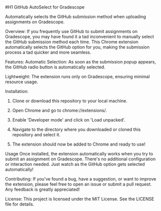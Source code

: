 #H1 GitHub AutoSelect for Gradescope

Automatically selects the GitHub submission method when uploading assignments on Gradescope.

Overview:
If you frequently use GitHub to submit assignments on Gradescope, you may have found it a tad inconvenient to 
manually select the GitHub submission method each time. This Chrome extension automatically selects the GitHub 
option for you, making the submission process a tad quicker and more seamless.

Features:
Automatic Selection: As soon as the submission popup appears, the GitHub radio button is automatically selected.

Lightweight: The extension runs only on Gradescope, ensuring minimal resource usage.

Installation:
1) Clone or download this repository to your local machine.

2) Open Chrome and go to chrome://extensions/.

3) Enable 'Developer mode' and click on 'Load unpacked'.

4) Navigate to the directory where you downloaded or cloned this repository and select it.

5) The extension should now be added to Chrome and ready to use!

Usage
Once installed, the extension automatically works when you try to submit an assignment on Gradescope. There's 
no additional configuration or interaction needed. Just watch as the GitHub option gets selected automatically!

Contributing:
If you've found a bug, have a suggestion, or want to improve the extension, please feel free to open an issue or 
submit a pull request. Any feedback is greatly appreciated!

License:
This project is licensed under the MIT License. See the LICENSE file for details.
